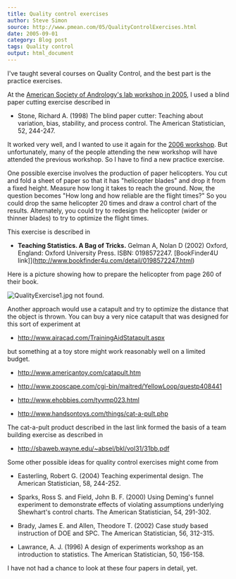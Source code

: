 ```yaml
---
title: Quality control exercises
author: Steve Simon
source: http://www.pmean.com/05/QualityControlExercises.html
date: 2005-09-01
category: Blog post
tags: Quality control
output: html_document
---
```


I've taught several courses on Quality Control, and the best part is
the practice exercises.

<!---More--->

At the [American Society of Andrology's lab workshop in
2005](http://www.andrologysociety.com/meetings/alw.program2005.asp), I
used a blind paper cutting exercise described in

-   Stone, Richard A. (1998) The blind paper cutter: Teaching about
    variation, bias, stability, and process control. The American
    Statistician, 52, 244-247.

It worked very well, and I wanted to use it again for the [2006
workshop](http://www.andrologysociety.com/meetings/future.aspx). But
unfortunately, many of the people attending the new workshop will have
attended the previous workshop. So I have to find a new practice
exercise.

One possible exercise involves the production of paper helicopters. You
cut and fold a sheet of paper so that it has "helicopter blades" and
drop it from a fixed height. Measure how long it takes to reach the
ground. Now, the question becomes "How long and how reliable are the
flight times?" So you could drop the same helicopter 20 times and draw
a control chart of the results. Alternately, you could try to redesign
the helicopter (wider or thinner blades) to try to optimize the flight
times.

This exercise is described in

-   **Teaching Statistics. A Bag of Tricks.** Gelman A, Nolan D (2002)
    Oxford, England: Oxford University Press. ISBN: 0198572247.
    [BookFinder4U
    link]](http://www.bookfinder4u.com/detail/0198572247.html)

Here is a picture showing how to prepare the helicopter from page 260 of
their book.

![QualityExercise1.jpg not found.](../../../web/images/05/QualityControlExercises01.png)

Another approach would use a catapult and try to optimize the distance
that the object is thrown. You can buy a very nice catapult that was
designed for this sort of experiment at

-   <http://www.airacad.com/TrainingAidStatapult.aspx>

but something at a toy store might work reasonably well on a limited
budget.

-   <http://www.americantoy.com/catapult.htm>

-   <http://www.zooscape.com/cgi-bin/maitred/YellowLoop/questp408441>

-   <http://www.ehobbies.com/tyvmp023.html>

-   <http://www.handsontoys.com/things/cat-a-pult.php>

The cat-a-pult product described in the last link formed the basis of a
team building exercise as described in

-   <http://sbaweb.wayne.edu/~absel/bkl/vol31/31bb.pdf>

Some other possible ideas for quality control exercises might come from

-   Easterling, Robert G. (2004) Teaching experimental design. The
    American Statistician, 58, 244-252.
    
-   Sparks, Ross S. and Field, John B. F. (2000) Using Deming's funnel
    experiment to demonstrate effects of violating assumptions
    underlying Shewhart's control charts. The American Statistician,
    54, 291-302.
    
-   Brady, James E. and Allen, Theodore T. (2002) Case study based
    instruction of DOE and SPC. The American Statistician, 56, 312-315.
    
-   Lawrance, A. J. (1996) A design of experiments workshop as an
    introduction to statistics.
    The American Statistician, 50, 156-158.

I have not had a chance to look at these four papers in detail, yet.

